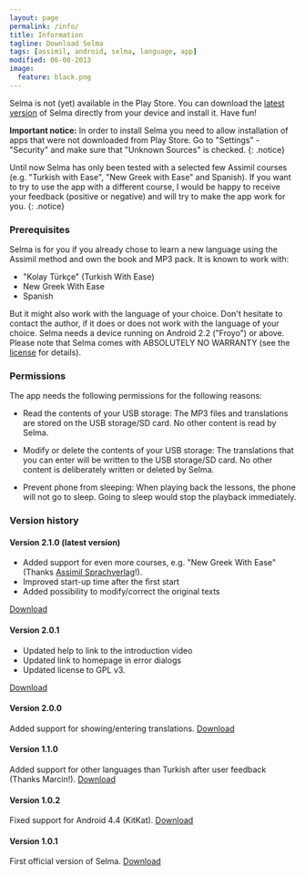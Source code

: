 ```yaml
---
layout: page
permalink: /info/
title: Information
tagline: Download Selma
tags: [assimil, android, selma, language, app]
modified: 06-08-2013
image:
  feature: black.png
---
```

Selma is not (yet) available in the Play Store. You can download the [latest version](https://github.com/federvieh/selma/blob/master/build/Selma.apk?raw=true) of Selma directly from your device and install it. Have fun!

**Important notice:** In order to install Selma you need to allow installation of apps that were not downloaded from Play Store. Go to "Settings" - "Security" and make sure that "Unknown Sources" is checked.
{: .notice}

Until now Selma has only been tested with a selected few Assimil courses (e.g. "Turkish with Ease", "New Greek with Ease" and Spanish). If you want to try to use the app with a different course, I would be happy to receive your feedback (positive or negative) and will try to make the app work for you.
{: .notice}

### Prerequisites
Selma is for you if you already chose to learn a new language using the Assimil method and own the book and MP3 pack. It is known to work with:

* "Kolay Türkçe" (Turkish With Ease)
* New Greek With Ease
* Spanish

But it might also work with the language of your choice. Don't hesitate to contact the author, if it does or does not work with the language of your choice. Selma needs a device running on Android 2.2 ("Froyo") or above. Please note that Selma comes with ABSOLUTELY NO WARRANTY (see the [license](https://github.com/federvieh/selma/blob/master/LICENSE) for details).

### Permissions
The app needs the following permissions for the following reasons:

* Read the contents of your USB storage: The MP3 files and translations are stored on the USB storage/SD card. No other content is read by Selma.

* Modify or delete the contents of your USB storage: The translations that you can enter will be written to the USB storage/SD card. No other content is deliberately written or deleted by Selma.

* Prevent phone from sleeping: When playing back the lessons, the phone will not go to sleep. Going to sleep would stop the playback immediately.

### Version history

#### Version 2.1.0 (latest version)
* Added support for even more courses, e.g. "New Greek With Ease" (Thanks [Assimil Sprachverlag](http://www.assimilwelt.com/)!).
* Improved start-up time after the first start
* Added possibility to modify/correct the original texts

[Download](https://github.com/federvieh/selma/blob/v2.1.0/build/Selma.apk?raw=true)

#### Version 2.0.1
* Updated help to link to the introduction video
* Updated link to homepage in error dialogs
* Updated license to GPL v3.

[Download](https://github.com/federvieh/selma/blob/v2.0.1/build/Selma.apk?raw=true)

#### Version 2.0.0
Added support for showing/entering translations.
[Download](https://github.com/federvieh/selma/blob/v2.0.0/build/Selma.apk?raw=true)

#### Version 1.1.0
Added support for other languages than Turkish after user feedback (Thanks Marcin!).
[Download](https://github.com/federvieh/selma/blob/v1.1.0/build/Selma.apk?raw=true)

#### Version 1.0.2
Fixed support for Android 4.4 (KitKat).
[Download](https://github.com/federvieh/selma/blob/v1.0.2/build/Selma.apk?raw=true)

#### Version 1.0.1
First official version of Selma.
[Download](https://github.com/federvieh/selma/blob/v1.0.1/build/Selma.apk?raw=true)
